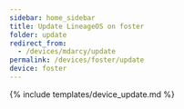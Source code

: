 ```yaml
---
sidebar: home_sidebar
title: Update LineageOS on foster
folder: update
redirect_from:
  - /devices/mdarcy/update
permalink: /devices/foster/update
device: foster
---
```

{% include templates/device_update.md %}
